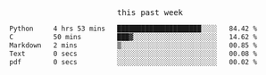 <p align="center"><samp>this past week</samp></p>
<!--START_SECTION:waka-->

```txt
Python     4 hrs 53 mins   █████████████████████░░░░   84.42 %
C          50 mins         ███▓░░░░░░░░░░░░░░░░░░░░░   14.62 %
Markdown   2 mins          ▒░░░░░░░░░░░░░░░░░░░░░░░░   00.85 %
Text       0 secs          ░░░░░░░░░░░░░░░░░░░░░░░░░   00.08 %
pdf        0 secs          ░░░░░░░░░░░░░░░░░░░░░░░░░   00.02 %
```

<!--END_SECTION:waka-->


